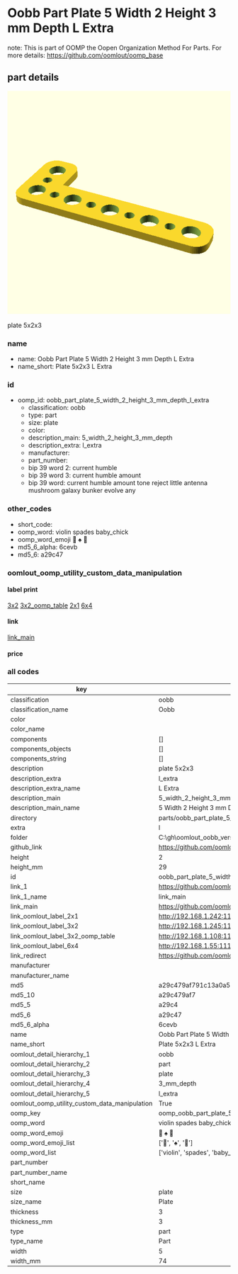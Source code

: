 # Oobb Part Plate 5 Width 2 Height 3 mm Depth L Extra  

note: This is part of OOMP the Oopen Organization Method For Parts. For more details: https://github.com/oomlout/oomp_base

##  part details
  

[![](3dpr.png)](3dpr.png)

plate 5x2x3



### name
* name: Oobb Part Plate 5 Width 2 Height 3 mm Depth L Extra
* name_short: Plate 5x2x3 L Extra
### id
* oomp_id: oobb_part_plate_5_width_2_height_3_mm_depth_l_extra
  * classification: oobb
  * type: part
  * size: plate
  * color: 
  * description_main: 5_width_2_height_3_mm_depth
  * description_extra: l_extra
  * manufacturer: 
  * part_number: 
  * bip 39 word 2: current humble
  * bip 39 word 3: current humble amount
  * bip 39 word: current humble amount tone reject little antenna mushroom galaxy bunker evolve any

### other_codes
* short_code: 
* oomp_word: violin spades baby_chick
* oomp_word_emoji :violin: :spades: :baby_chick:
* md5_6_alpha: 6cevb
* md5_6: a29c47






### oomlout_oomp_utility_custom_data_manipulation
#### label print
[3x2](http://192.168.1.245:1112/?label=oomp%206cevb)
[3x2_oomp_table](http://192.168.1.108:1112/?label=oomp%206cevb)
[2x1](http://192.168.1.242:1112/?label=oomp%206cevb)
[6x4](http://192.168.1.55:1112/?label=oomp%206cevb)    

#### link

[link_main](https://github.com/oomlout/oomlout_oobb_version_4_generated_parts/tree/main/navigation_oomp/oobb/part/plate/5_width_2_height_3_mm_depth/l_extra/part)                              

#### price







### all codes 
| key | value |  
| --- | --- |  
| classification | oobb |  
| classification_name | Oobb |  
| color |  |  
| color_name |  |  
| components | [] |  
| components_objects | [] |  
| components_string | [] |  
| description | plate 5x2x3 |  
| description_extra | l_extra |  
| description_extra_name | L Extra |  
| description_main | 5_width_2_height_3_mm_depth |  
| description_main_name | 5 Width 2 Height 3 mm Depth |  
| directory | parts/oobb_part_plate_5_width_2_height_3_mm_depth_l_extra |  
| extra | l |  
| folder | C:\gh\oomlout_oobb_version_4_generated_parts\parts\oobb_part_plate_5_width_2_height_3_mm_depth_l_extra |  
| github_link | https://github.com/oomlout/oomlout_oomp_part_src/tree/main/parts/oobb_part_plate_5_width_2_height_3_mm_depth_l_extra |  
| height | 2 |  
| height_mm | 29 |  
| id | oobb_part_plate_5_width_2_height_3_mm_depth_l_extra |  
| link_1 | https://github.com/oomlout/oomlout_oobb_version_4_generated_parts/tree/main/navigation_oomp/oobb/part/plate/5_width_2_height_3_mm_depth/l_extra/part |  
| link_1_name | link_main |  
| link_main | https://github.com/oomlout/oomlout_oobb_version_4_generated_parts/tree/main/navigation_oomp/oobb/part/plate/5_width_2_height_3_mm_depth/l_extra/part |  
| link_oomlout_label_2x1 | http://192.168.1.242:1112/?label=oomp%206cevb |  
| link_oomlout_label_3x2 | http://192.168.1.245:1112/?label=oomp%206cevb |  
| link_oomlout_label_3x2_oomp_table | http://192.168.1.108:1112/?label=oomp%206cevb |  
| link_oomlout_label_6x4 | http://192.168.1.55:1112/?label=oomp%206cevb |  
| link_redirect | https://github.com/oomlout/oomlout_oobb_version_4_generated_parts/tree/main/parts/oobb_plate_05_02_03_ex_l |  
| manufacturer |  |  
| manufacturer_name |  |  
| md5 | a29c479af791c13a0a5a7e44101bb9b0 |  
| md5_10 | a29c479af7 |  
| md5_5 | a29c4 |  
| md5_6 | a29c47 |  
| md5_6_alpha | 6cevb |  
| name | Oobb Part Plate 5 Width 2 Height 3 mm Depth L Extra |  
| name_short | Plate 5x2x3 L Extra |  
| oomlout_detail_hierarchy_1 | oobb |  
| oomlout_detail_hierarchy_2 | part |  
| oomlout_detail_hierarchy_3 | plate |  
| oomlout_detail_hierarchy_4 | 3_mm_depth |  
| oomlout_detail_hierarchy_5 | l_extra |  
| oomlout_oomp_utility_custom_data_manipulation | True |  
| oomp_key | oomp_oobb_part_plate_5_width_2_height_3_mm_depth_l_extra |  
| oomp_word | violin spades baby_chick |  
| oomp_word_emoji | :violin: :spades: :baby_chick: |  
| oomp_word_emoji_list | [':violin:', ':spades:', ':baby_chick:'] |  
| oomp_word_list | ['violin', 'spades', 'baby_chick'] |  
| part_number |  |  
| part_number_name |  |  
| short_name |  |  
| size | plate |  
| size_name | Plate |  
| thickness | 3 |  
| thickness_mm | 3 |  
| type | part |  
| type_name | Part |  
| width | 5 |  
| width_mm | 74 |  
